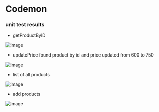 # Codemon
### unit test results
- getProductByID

![image](https://github.com/Hitt-1004/Codemon/assets/114856805/e10c880b-d42a-4211-b7b3-2a7a66aebad9)

- updatePrice
found product by id and price updated from 600 to 750

![image](https://github.com/Hitt-1004/Codemon/assets/114856805/1b32aa02-6358-4b7b-bf59-6d5a7c4ab402)

- list of all products

![image](https://github.com/Hitt-1004/Codemon/assets/114856805/56ef0343-f9bf-4760-87ca-a910e8da1b87)

- add products

![image](https://github.com/Hitt-1004/Codemon/assets/114856805/1722a234-6f11-4d57-bdb4-446708d0a952)
